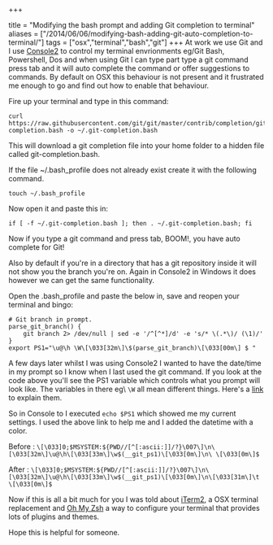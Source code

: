 +++

title = "Modifying the bash prompt and adding Git completion to terminal"
aliases = ["/2014/06/06/modifying-bash-adding-git-auto-completion-to-terminal/"]
tags = ["osx","terminal","bash","git"]
+++
At work we use Git and I use [Console2][1] to control my terminal envrionments eg/Git Bash, Powershell, Dos and when using Git I can type part type a git command press tab and it will auto complete the command or offer suggestions to commands.  By default on OSX this behaviour is not present and it frustrated me enough to go and find out how to enable that behaviour.

Fire up your terminal and type in this command:
    
    curl https://raw.githubusercontent.com/git/git/master/contrib/completion/git-completion.bash -o ~/.git-completion.bash
 
This will download a git completion file into your home folder to a hidden file called git-completion.bash.

If the file ~/.bash_profile does not already exist create it with the following command.
 
    touch ~/.bash_profile

Now open it and paste this in:

    if [ -f ~/.git-completion.bash ]; then . ~/.git-completion.bash; fi

Now if you type a git command and press tab, BOOM!, you have auto complete for Git!

<!--more-->

Also by default if you're in a directory that has a git repository inside it will not show you the branch you're on.  Again in Console2 in Windows it does however we can get the same functionality.

Open the .bash_profile and paste the below in, save and reopen your terminal and bingo:

    # Git branch in prompt.
    parse_git_branch() {
        git branch 2> /dev/null | sed -e '/^[^*]/d' -e 's/* \(.*\)/ (\1)/'
    }
    export PS1="\u@\h \W\[\033[32m\]\$(parse_git_branch)\[\033[00m\] $ "

A few days later whilst I was using Console2 I wanted to have the date/time in my prompt so I know when I last used the git command.  If you look at the code above you'll see the PS1 variable which controls what you prompt will look like.  The variables in there eg\ `\W` all mean different things. Here's a [link][2] to explain them.

So in Console to I executed `echo $PS1` which showed me my current settings. I used the above link to help me and I added the datetime with a color. 

Before :  `\[\033]0;$MSYSTEM:${PWD//[^[:ascii:]]/?}\007\]\n\[\033[32m\]\u@\h\[\033[33m\]\w$(__git_ps1)\[\033[0m\]\n\ \[\033[0m\]$ `

After :  `\[\033]0;$MSYSTEM:${PWD//[^[:ascii:]]/?}\007\]\n\[\033[32m\]\u@\h\[\033[33m\]\w$(__git_ps1)\[\033[0m\]\n\[\033[31m\]\t \[\033[0m\]$ `

Now if this is all a bit much for you I was told about [iTerm2][4], a OSX terminal replacement and [Oh My Zsh][3] a way to configure your terminal that provides lots of plugins and themes.

Hope this is helpful for someone.

[1]: http://sourceforge.net/projects/console/files/
[2]: http://www.cyberciti.biz/tips/howto-linux-unix-bash-shell-setup-prompt.html
[3]: https://github.com/robbyrussell/oh-my-zsh
[4]: http://www.iterm2.com/#/section/home
